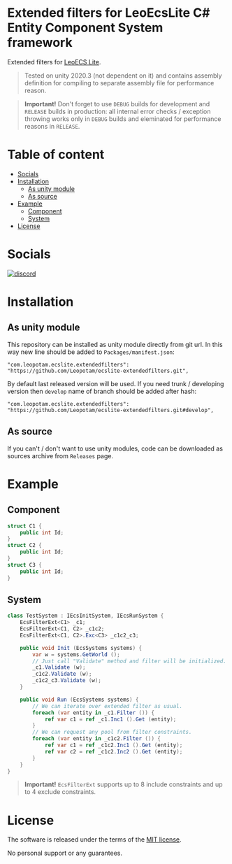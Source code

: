 # Extended filters for LeoEcsLite C# Entity Component System framework
Extended filters for [LeoECS Lite](https://github.com/Leopotam/ecslite).

> Tested on unity 2020.3 (not dependent on it) and contains assembly definition for compiling to separate assembly file for performance reason.

> **Important!** Don't forget to use `DEBUG` builds for development and `RELEASE` builds in production: all internal error checks / exception throwing works only in `DEBUG` builds and eleminated for performance reasons in `RELEASE`.

# Table of content
* [Socials](#socials)
* [Installation](#installation)
    * [As unity module](#as-unity-module)
    * [As source](#as-source)
* [Example](#example)
    * [Component](#component)
    * [System](#system)
* [License](#license)

# Socials
[![discord](https://img.shields.io/discord/404358247621853185.svg?label=enter%20to%20discord%20server&style=for-the-badge&logo=discord)](https://discord.gg/5GZVde6)

# Installation

## As unity module
This repository can be installed as unity module directly from git url. In this way new line should be added to `Packages/manifest.json`:
```
"com.leopotam.ecslite.extendedfilters": "https://github.com/Leopotam/ecslite-extendedfilters.git",
```
By default last released version will be used. If you need trunk / developing version then `develop` name of branch should be added after hash:
```
"com.leopotam.ecslite.extendedfilters": "https://github.com/Leopotam/ecslite-extendedfilters.git#develop",
```

## As source
If you can't / don't want to use unity modules, code can be downloaded as sources archive from `Releases` page.

# Example

## Component
```csharp
struct C1 {
    public int Id;
}
struct C2 {
    public int Id;
}
struct C3 {
    public int Id;
}
```
## System
```csharp
class TestSystem : IEcsInitSystem, IEcsRunSystem {
    EcsFilterExt<C1> _c1;
    EcsFilterExt<C1, C2> _c1c2;
    EcsFilterExt<C1, C2>.Exc<C3> _c1c2_c3;

    public void Init (EcsSystems systems) {
        var w = systems.GetWorld ();
        // Just call "Validate" method and filter will be initialized.
        _c1.Validate (w);
        _c1c2.Validate (w);
        _c1c2_c3.Validate (w);
    }

    public void Run (EcsSystems systems) {
        // We can iterate over extended filter as usual.
        foreach (var entity in _c1.Filter ()) {
            ref var c1 = ref _c1.Inc1 ().Get (entity);
        }
        // We can request any pool from filter constraints.
        foreach (var entity in _c1c2.Filter ()) {
            ref var c1 = ref _c1c2.Inc1 ().Get (entity);
            ref var c2 = ref _c1c2.Inc2 ().Get (entity);
        }
    }
}
```
> **Important!** `EcsFilterExt` supports up to 8 include constraints and up to 4 exclude constraints.

# License
The software is released under the terms of the [MIT license](./LICENSE.md).

No personal support or any guarantees.
